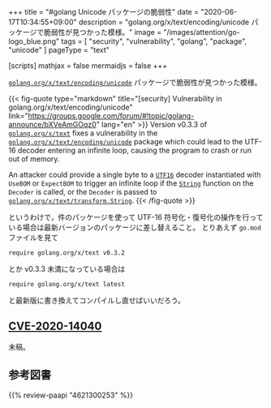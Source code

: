 +++
title = "#golang Unicode パッケージの脆弱性"
date =  "2020-06-17T10:34:55+09:00"
description = "golang.org/x/text/encoding/unicode パッケージで脆弱性が見つかった模様。"
image = "/images/attention/go-logo_blue.png"
tags  = [ "security", "vulnerability", "golang", "package", "unicode" ]
pageType = "text"

[scripts]
  mathjax = false
  mermaidjs = false
+++

[`golang.org/x/text/encoding/unicode`] パッケージで脆弱性が見つかった模様。

{{< fig-quote type="markdown" title="[security] Vulnerability in golang.org/x/text/encoding/unicode" link="https://groups.google.com/forum/#!topic/golang-announce/bXVeAmGOqz0" lang="en" >}}
Version v0.3.3 of [`golang.org/x/text`](http://golang.org/x/text) fixes a vulnerability in the [`golang.org/x/text/encoding/unicode`](http://golang.org/x/text/encoding/unicode) package which could lead to the UTF-16 decoder entering an infinite loop, causing the program to crash or run out of memory.

An attacker could provide a single byte to a [`UTF16`](https://pkg.go.dev/golang.org/x/text/encoding/unicode?tab=doc#UTF16) decoder instantiated with `UseBOM` or `ExpectBOM` to trigger an infinite loop if the [`String`](https://pkg.go.dev/golang.org/x/text/encoding?tab=doc#Decoder.String) function on the `Decoder` is called, or the `Decoder` is passed to [`golang.org/x/text/transform.String`](https://pkg.go.dev/golang.org/x/text/transform?tab=doc#String).
{{< /fig-quote >}}

というわけで，件のパッケージを使って UTF-16 符号化・復号化の操作を行っている場合は最新バージョンのパッケージに差し替えること。
とりあえず `go.mod` ファイルを見て

```text
require golang.org/x/text v0.3.2
```

とか v0.3.3 未満になっている場合は

```text
require golang.org/x/text latest
```

と最新版に書き換えてコンパイルし直せばいいだろう。

## [CVE-2020-14040]

未稿。

[Go]: https://golang.org/ "The Go Programming Language"
[Go 言語]: https://golang.org/ "The Go Programming Language"
[`golang.org/x/text/encoding/unicode`]: https://pkg.go.dev/golang.org/x/text/encoding/unicode "unicode package · pkg.go.dev"
[CVE-2020-14040]: https://nvd.nist.gov/vuln/detail/CVE-2020-14040

## 参考図書

{{% review-paapi "4621300253" %}} <!-- プログラミング言語Go -->
